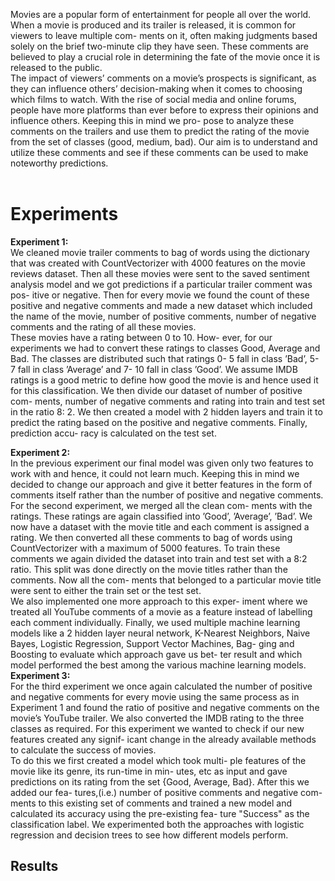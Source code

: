 Movies are a popular form of entertainment for people all over the world. When a movie is produced and its trailer is released, it is common for viewers to leave multiple com- ments on it, often making judgments based solely on the brief two-minute clip they have seen. These comments are believed to play a crucial role in determining the fate of the movie once it is released to the public.<br />
The impact of viewers’ comments on a movie’s prospects is significant, as they can influence others’ decision-making when it comes to choosing which films to watch. With the rise of social media and online forums, people have more platforms than ever before to express their opinions and influence others. Keeping this in mind we pro- pose to analyze these comments on the trailers and use them to predict the rating of the movie from the set of classes (good, medium, bad). Our aim is to understand and utilize these comments and see if these comments can be used to make noteworthy predictions.<br /><br />

<H1><b>Experiments</b></H1>
<b>Experiment 1:</b><br/>
We cleaned movie trailer comments to bag of words using the dictionary that was created with CountVectorizer with 4000 features on the movie reviews dataset. Then all these movies were sent to the saved sentiment analysis model and we got predictions if a particular trailer comment was pos- itive or negative. Then for every movie we found the count of these positive and negative comments and made a new dataset which included the name of the movie, number of positive comments, number of negative comments and the rating of all these movies.<br />
These movies have a rating between 0 to 10. How- ever, for our experiments we had to convert these ratings to classes Good, Average and Bad. The classes are distributed such that ratings 0- 5 fall in class ’Bad’, 5- 7 fall in class ’Average’ and 7- 10 fall in class ’Good’. We assume IMDB ratings is a good metric to define how good the movie is and hence used it for this classification.
We then divide our dataset of number of positive com- ments, number of negative comments and rating into train and test set in the ratio 8: 2. We then created a model with 2 hidden layers and train it to predict the rating based on the positive and negative comments. Finally, prediction accu- racy is calculated on the test set.<br />

<b>Experiment 2:</b><br/>
In the previous experiment our final model was given only two features to work with and hence, it could not learn much. Keeping this in mind we decided to change our approach and give it better features in the form of comments itself rather than the number of positive and negative comments.<br />
For the second experiment, we merged all the clean com- ments with the ratings. These ratings are again classified into ’Good’, ’Average’, ’Bad’. We now have a dataset with the movie title and each comment is assigned a rating. We then converted all these comments to bag of words using CountVectorizer with a maximum of 5000 features. To train these comments we again divided the dataset into train and test set with a 8:2 ratio. This split was done directly on the movie titles rather than the comments. Now all the com- ments that belonged to a particular movie title were sent to either the train set or the test set. <br />
We also implemented one more approach to this exper- iment where we treated all YouTube comments of a movie as a feature instead of labelling each comment individually. Finally, we used multiple machine learning models like a 2 hidden layer neural network, K-Nearest Neighbors, Naive Bayes, Logistic Regression, Support Vector Machines, Bag- ging and Boosting to evaluate which approach gave us bet- ter result and which model performed the best among the various machine learning models.<br />
<b>Experiment 3:</b><br/>
For the third experiment we once again calculated the number of positive and negative comments for every movie using the same process as in Experiment 1 and found the ratio of positive and negative comments on the movie’s YouTube trailer. We also converted the IMDB rating to the three classes as required. For this experiment we wanted to check if our new features created any signif- icant change in the already available methods to calculate the success of movies.<br />
To do this we first created a model which took multi- ple features of the movie like its genre, its run-time in min- utes, etc as input and gave predictions on its rating from the set {Good, Average, Bad}. After this we added our fea- tures,(i.e.) number of positive comments and negative com- ments to this existing set of comments and trained a new model and calculated its accuracy using the pre-existing fea- ture "Success" as the classification label. We experimented both the approaches with logistic regression and decision trees to see how different models perform.<br />

<h2><b>Results</b><br/><h2>